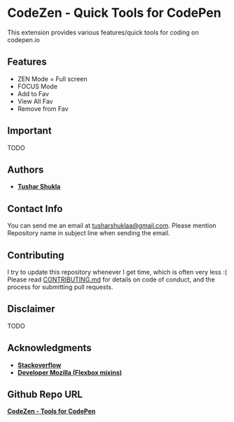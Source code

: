 # CodeZen - Quick Tools for CodePen

This extension provides various features/quick tools for coding on codepen.io

## Features
* ZEN Mode = Full screen
* FOCUS Mode
* Add to Fav
* View All Fav
* Remove from Fav

## Important
TODO

## Authors

* [**Tushar Shukla**](https://github.com/tusharshuklaa)

## Contact Info
You can send me an email at [tusharshuklaa@gmail.com](mailto:tusharshuklaa@gmail.com?Subject=SAAS%20Mixin%20Collection:Issue). Please mention Repository name in subject line when sending the email.

## Contributing
I try to update this repository whenever I get time, which is often very less :(
Please read [CONTRIBUTING.md](CONTRIBUTING.md) for details on code of conduct, and the process for submitting pull requests.

## Disclaimer
TODO

## Acknowledgments

* [**Stackoverflow**](https://stackoverflow.com/)
* [**Developer Mozilla (Flexbox mixins)**](https://developer.mozilla.org/en-US/docs/Web/CSS/CSS_Flexible_Box_Layout/Mixins)

## Github Repo URL
[**CodeZen - Tools for CodePen**](https://github.com/tusharshuklaa/)



